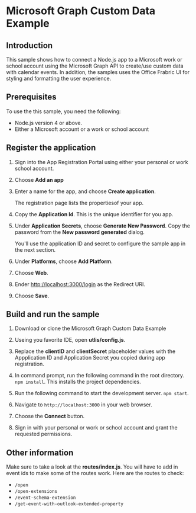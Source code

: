 # Microsoft Graph Custom Data Example

## Introduction

This sample shows how to connect a Node.js app to a Microsoft work or school account using the Microsoft Graph API to create/use custom data with calendar events. In addition, the samples uses the Office Frabric UI for styling and formatting the user experience. 

## Prerequisites

To use the this sample, you need the following:

* Node.js version 4 or above.
* Either a Microsoft account or a work or school account

## Register the application

1. Sign into the App Registration Portal using either your personal or work school account.

2. Choose **Add an app**

3. Enter a name for the app, and choose **Create application**.

    The registration page lists the propertiesof your app.

4. Copy the **Application Id**. This is the unique identifier for you app.

5. Under **Application Secrets**, choose **Generate New Password**. Copy the password from the **New password generated** dialog.

    You'll use the application ID and secret to configure the sample app in the next section.

6. Under **Platforms**, choose **Add Platform**.

7. Choose **Web**.

8. Ender [http://localhost:3000/login]() as the Redirect URI.

9. Choose **Save**.

## Build and run the sample

1. Download or clone the Microsoft Graph Custom Data Example

2. Useing you favorite IDE, open **utlis/config.js**.

3. Replace the **clientID** and **clientSecret** placeholder values with the Appplication ID and Application Secret you copied during app registration.

4. In command prompt, run the following command in the root directory. ``npm install``. This installs the project dependencies. 

5. Run the following command to start the development server. ``npm start``.

6. Navigate to ``http://localhost:3000`` in your web browser. 

7. Choose the **Connect** button.

8. Sign in with your personal or work or school account and grant the requested permissions.

## Other information

Make sure to take a look at the **routes/index.js**. You will have to add in event ids to make some of the routes work. Here are the routes to check:
* ``/open``
* ``/open-extensions``
* ``/event-schema-extension``
* ``/get-event-with-outlook-extended-property``
